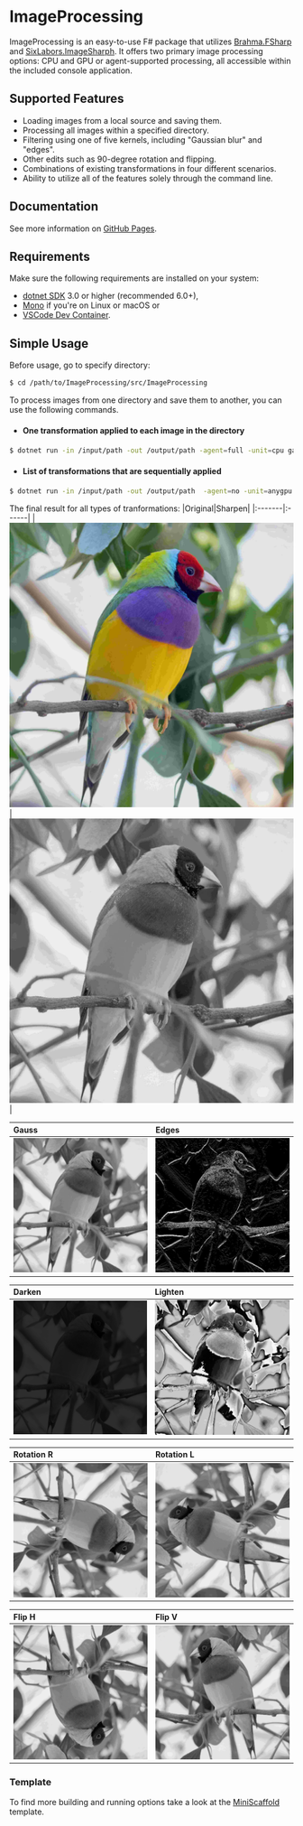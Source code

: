 # ImageProcessing

ImageProcessing is an easy-to-use F# package that utilizes [Brahma.FSharp](https://github.com/YaccConstructor/Brahma.FSharp) and [SixLabors.ImageSharph](https://github.com/SixLabors/ImageSharp). It offers two primary image processing options: CPU and GPU or agent-supported processing, all accessible within the included console application.
## Supported Features
- Loading images from a local source and saving them.
- Processing all images within a specified directory.
- Filtering using one of five kernels, including "Gaussian blur" and "edges".
- Other edits such as 90-degree rotation and flipping.
- Combinations of existing transformations in four different scenarios.
- Ability to utilize all of the features solely through the command line.

##  Documentation
See more information on [GitHub Pages](https://polinasavelyeva.github.io/ImageProcessing/).

## Requirements

Make sure the following requirements are installed on your system:

- [dotnet SDK](https://www.microsoft.com/net/download/core) 3.0 or higher (recommended 6.0+),
- [Mono](http://www.mono-project.com/) if you're on Linux or macOS
or
- [VSCode Dev Container](https://code.visualstudio.com/docs/remote/containers).

## Simple Usage

Before usage, go to specify directory:
```sh
$ cd /path/to/ImageProcessing/src/ImageProcessing
```
To process images from one directory and save them to another, you can use the following commands.

- #### Оne transformation applied to each image in the directory
```sh
$ dotnet run -in /input/path -out /output/path -agent=full -unit=cpu gauss
```
- #### List of transformations that are sequentially applied
```sh
$ dotnet run -in /input/path -out /output/path  -agent=no -unit=anygpu gauss sharpen
```
The final result for all types of tranformations:
|Original|Sharpen|
|:-------|:------|
| ![image](https://github.com/PolinaSavelyeva/ImageProcessing/blob/main/resources/david-clode-78YxP3PP05A-unsplash2.jpg)  | ![image](https://github.com/PolinaSavelyeva/ImageProcessing/blob/main/resources/david-clode-78YxP3PP05A-unsplashSharpen.jpg) |

|Gauss|Edges|
|:-------|:------|
| ![image](https://github.com/PolinaSavelyeva/ImageProcessing/blob/main/resources/david-clode-78YxP3PP05A-unsplashGauss.jpg) | ![image](https://github.com/PolinaSavelyeva/ImageProcessing/blob/main/resources/david-clode-78YxP3PP05A-unsplashEdges.jpg) |

|Darken|Lighten|
|:-------|:------|
| ![image](https://github.com/PolinaSavelyeva/ImageProcessing/blob/main/resources/david-clode-78YxP3PP05A-unsplashDarken.jpg)  | ![image](https://github.com/PolinaSavelyeva/ImageProcessing/blob/main/resources/david-clode-78YxP3PP05A-unsplashLighten.jpg) |


|Rotation R|Rotation L|
|:-------|:------|
| ![image](https://github.com/PolinaSavelyeva/ImageProcessing/blob/main/resources/david-clode-78YxP3PP05A-unsplashRotation.jpg) | ![image](https://github.com/PolinaSavelyeva/ImageProcessing/blob/main/resources/david-clode-78YxP3PP05A-unsplashRotationF.jpg) |

|Flip H|Flip V|
|:-------|:------|
| ![image](https://github.com/PolinaSavelyeva/ImageProcessing/blob/main/resources/david-clode-78YxP3PP05A-unsplashFlipF.jpg) | ![image](https://github.com/PolinaSavelyeva/ImageProcessing/blob/main/resources/david-clode-78YxP3PP05A-unsplashFlip.jpg) |

### Template
To find more building and running options take a look at the [MiniScaffold](https://github.com/TheAngryByrd/MiniScaffold) template.
